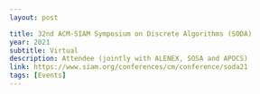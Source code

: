 ```yaml
---
layout: post

title: 32nd ACM-SIAM Symposium on Discrete Algorithms (SODA)
year: 2021
subtitle: Virtual
description: Attendee (jointly with ALENEX, SOSA and APOCS)
link: https://www.siam.org/conferences/cm/conference/soda21
tags: [Events]
---
```

